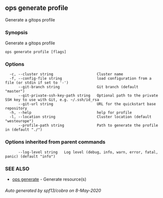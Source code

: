 ## ops generate profile

Generate a gitops profile

### Synopsis

Generate a gitops profile

```
ops generate profile [flags]
```

### Options

```
  -c, --cluster string                    Cluster name
  -f, --config-file string                load configuration from a file (or stdin if set to '-')
      --git-branch string                 Git branch (default "master")
      --git-private-ssh-key-path string   Optional path to the private SSH key to use with Git, e.g. ~/.ssh/id_rsa
      --git-url string                    URL for the quickstart base repository
  -h, --help                              help for profile
  -l, --location string                   Cluster location (default "westeurope")
      --profile-path string               Path to generate the profile in (default "./")
```

### Options inherited from parent commands

```
      --log-level string   Log level (debug, info, warn, error, fatal, panic) (default "info")
```

### SEE ALSO

* [ops generate](ops_generate.md)	 - Generate resource(s)

###### Auto generated by spf13/cobra on 8-May-2020
